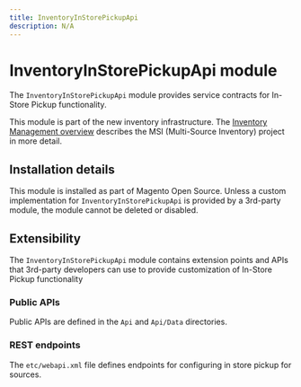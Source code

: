 ```yaml
---
title: InventoryInStorePickupApi
description: N/A
---
```


# InventoryInStorePickupApi module

The `InventoryInStorePickupApi` module provides service contracts for In-Store Pickup functionality.

This module is part of the new inventory infrastructure. The
[Inventory Management overview](https://developer.adobe.com/commerce/webapi/rest/inventory/index.html)
describes the MSI (Multi-Source Inventory) project in more detail.

## Installation details

This module is installed as part of Magento Open Source. Unless a custom implementation for `InventoryInStorePickupApi`
is provided by a 3rd-party module, the module cannot be deleted or disabled.

## Extensibility

The `InventoryInStorePickupApi` module contains extension points and APIs that 3rd-party developers
can use to provide customization of In-Store Pickup functionality

### Public APIs

Public APIs are defined in the `Api` and `Api/Data` directories.

### REST endpoints

The `etc/webapi.xml` file defines endpoints for configuring in store pickup for sources.
